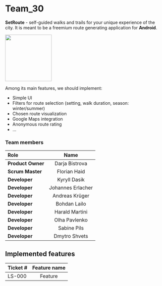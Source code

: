 # Team_30

**SetRoute** - self-guided walks and trails for your unique experience of the city. 
It is meant to be a freemium route generating application for **Android**.

<img src="https://i.postimg.cc/DZjn6YVB/phone-ohne-background.jpg" width="150">

Among its main features, we should implement:
  
  * Simple UI
  * Filters for route selection (setting, walk duration, season: winter/summer)
  * Chosen route visualization
  * Google Maps integration
  * Anonymous route rating
  * ...

### Team members

| Role             | Name                  | 
| :---             |    :----:             |
| **Product Owner**|   Darja Bistrova      |
| **Scrum Master** |   Florian Haid        |
| **Developer**    | Kyryll Dasik          |
| **Developer**    | Johannes Erlacher     |
| **Developer**    | Andreas Krüger        |
| **Developer**    | Bohdan Lailo          |
| **Developer**    | Harald Martini        |
| **Developer**    | Olha Pavlenko         |
| **Developer**    | Sabine Pils           |
| **Developer**    | Dmytro Shvets         |

## Implemented features
| Ticket #     | Feature name| 
| :---         |    :----:   |
| LS-000       |    Feature  |
